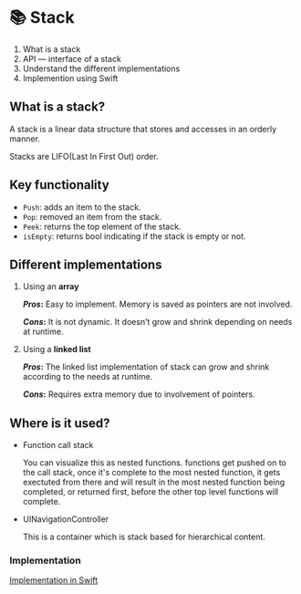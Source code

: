 # :books: Stack

1. What is a stack
2. API — interface of a stack
3. Understand the different implementations
5. Implemention using Swift

## What is a stack?

A stack is a linear data structure that stores and accesses in an orderly manner.

Stacks are LIFO(Last In First Out) order.

## Key functionality

- `Push`: adds an item to the stack.
- `Pop`: removed an item from the stack.
- `Peek`: returns the top element of the stack.
- `isEmpty`: returns bool indicating if the stack is empty or not.

## Different implementations

1. Using an **array**

    ***Pros*:** Easy to implement. Memory is saved as pointers are not involved.

    ***Cons*:** It is not dynamic. It doesn’t grow and shrink depending on needs at runtime.

2. Using a **linked list**

    ***Pros*:** The linked list implementation of stack can grow and shrink according to the needs at runtime.

    ***Cons*:** Requires extra memory due to involvement of pointers.

## Where is it used?

- Function call stack

    You can visualize this as nested functions. functions get pushed on to the call stack, once it's complete to the most nested function, it gets exectuted from there and will result in the most nested function being completed, or returned first, before the other top level functions will complete.

- UINavigationController

    This is a container which is stack based for hierarchical content.

### Implementation

[Implementation in Swift](https://github.com/RinniSwift/Computer-Science-with-iOS/blob/main/DataStructures/Stack.playground/Contents.swift)
